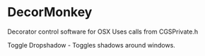 # DecorMonkey
Decorator control software for OSX
Uses calls from CGSPrivate.h

Toggle Dropshadow - Toggles shadows around windows.
